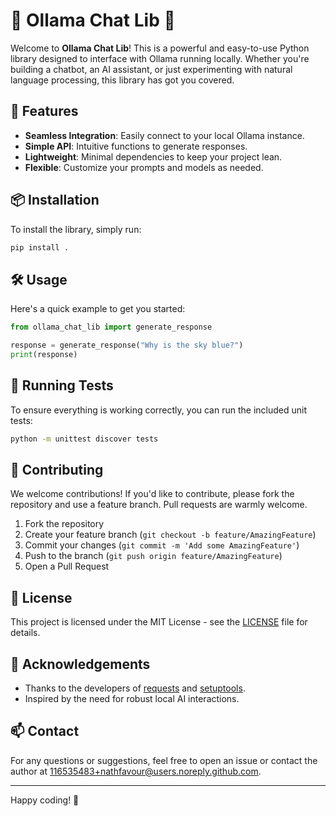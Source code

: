 # 🌟 Ollama Chat Lib 🌟

Welcome to **Ollama Chat Lib**! This is a powerful and easy-to-use Python library designed to interface with Ollama running locally. Whether you're building a chatbot, an AI assistant, or just experimenting with natural language processing, this library has got you covered.

## 🚀 Features

- **Seamless Integration**: Easily connect to your local Ollama instance.
- **Simple API**: Intuitive functions to generate responses.
- **Lightweight**: Minimal dependencies to keep your project lean.
- **Flexible**: Customize your prompts and models as needed.

## 📦 Installation

To install the library, simply run:

```bash
pip install .
```

## 🛠️ Usage

Here's a quick example to get you started:

```python
from ollama_chat_lib import generate_response

response = generate_response("Why is the sky blue?")
print(response)
```

## 🧪 Running Tests

To ensure everything is working correctly, you can run the included unit tests:

```bash
python -m unittest discover tests
```

## 🤝 Contributing

We welcome contributions! If you'd like to contribute, please fork the repository and use a feature branch. Pull requests are warmly welcome.

1. Fork the repository
2. Create your feature branch (`git checkout -b feature/AmazingFeature`)
3. Commit your changes (`git commit -m 'Add some AmazingFeature'`)
4. Push to the branch (`git push origin feature/AmazingFeature`)
5. Open a Pull Request

## 📄 License

This project is licensed under the MIT License - see the [LICENSE](LICENSE) file for details.

## 🌟 Acknowledgements

- Thanks to the developers of [requests](https://docs.python-requests.org/en/latest/) and [setuptools](https://setuptools.pypa.io/en/latest/).
- Inspired by the need for robust local AI interactions.

## 📫 Contact

For any questions or suggestions, feel free to open an issue or contact the author at [116535483+nathfavour@users.noreply.github.com](mailto:116535483+nathfavour@users.noreply.github.com).

---

Happy coding! 🎉

